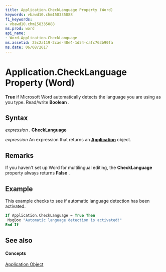```yaml
---
title: Application.CheckLanguage Property (Word)
keywords: vbawd10.chm158335088
f1_keywords:
- vbawd10.chm158335088
ms.prod: word
api_name:
- Word.Application.CheckLanguage
ms.assetid: 25c2a119-2cae-48e4-1d54-cafc763b90fa
ms.date: 06/08/2017
---
```



# Application.CheckLanguage Property (Word)

 **True** if Microsoft Word automatically detects the language you are using as you type. Read/write **Boolean** .


## Syntax

 _expression_ . **CheckLanguage**

 _expression_ An expression that returns an **[Application](application-object-word.md)** object.


## Remarks

If you haven't set up Word for multilingual editing, the  **CheckLanguage** property always returns **False** .


## Example

This example checks to see if automatic language detection has been activated.


```vb
If Application.CheckLanguage = True Then 
 MsgBox "Automatic language detection is activated!" 
End If
```


## See also


#### Concepts


[Application Object](application-object-word.md)

